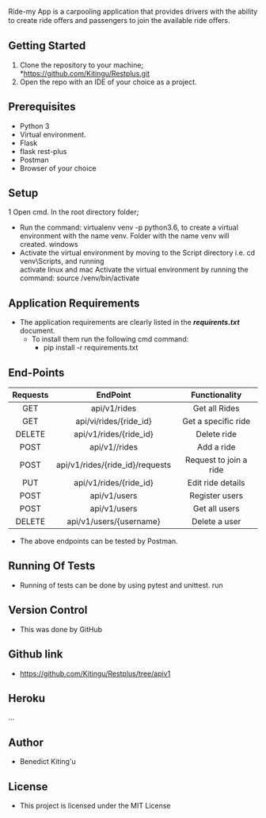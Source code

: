  Ride-my App is a carpooling application that provides drivers with the ability to create ride oﬀers and passengers to join the available ride oﬀers.
## Getting Started
1. Clone the repository to your machine;
    *https://github.com/Kitingu/Restplus.git
2. Open the repo with an IDE of your choice as a project.
## Prerequisites
* Python 3
* Virtual environment.
* Flask
* flask rest-plus
* Postman
* Browser of your choice
## Setup
1 Open cmd. In the root directory folder;
* Run the command: virtualenv venv -p python3.6,  to create a virtual <br/>
 environment with the name venv. Folder with the name venv will <br>
 created.
 windows
* Activate the virtual environment by moving to the Script directory i.e. cd venv\Scripts, and running <br>
activate
linux and mac
Activate the virtual environment by running the command: source /venv/bin/activate
## Application Requirements
* The application requirements are clearly listed in the ***requirents.txt*** document.
   * To install them run the following cmd command:
     * pip install -r requirements.txt
## End-Points
|Requests     |   EndPoint                          | Functionality
|:-----------:|:-----------------------------------:|:--------------:
   GET        |  api/v1/rides                       | Get all Rides
   GET        |  api/vi/rides/{ride_id}             | Get a specific ride
   DELETE     |  api/v1/rides/{ride_id}             | Delete ride
   POST       |  api/v1//rides                      | Add a ride
   POST       |  api/v1/rides/{ride_id}/requests    | Request to join a ride
   PUT        |  api/v1/rides/{ride_id}             | Edit ride details
   POST       |  api/v1/users                       | Register users
   POST       |  api/v1/users                       | Get all users
   DELETE     |  api/v1/users/{username}            | Delete a user
* The above endpoints can be tested by Postman.

## Running Of Tests
* Running of tests can be done by using pytest and unittest.
    run


## Version Control
* This was done by GitHub

## Github link
* https://github.com/Kitingu/Restplus/tree/apiv1

## Heroku
...

## Author
* Benedict Kiting'u

## License
* This project is licensed under the MIT License



